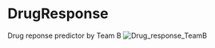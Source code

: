 # DrugResponse
Drug reponse predictor by Team B
![Drug_response_TeamB](https://github.com/LAIDD-drugResponseB/DrugResponse/assets/150636556/e256d139-c2d4-4e38-8959-2df973329eec)

